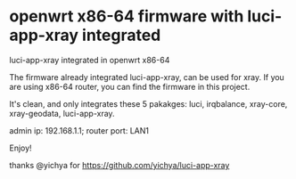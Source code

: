 # openwrt x86-64 firmware with luci-app-xray integrated
luci-app-xray integrated in openwrt x86-64

The firmware already integrated luci-app-xray, can be used for xray. If you are using x86-64 router, you can find the firmware in this project.

It's clean, and only integrates these 5 pakakges: luci, irqbalance, xray-core, xray-geodata, luci-app-xray.

admin ip: 192.168.1.1; router port: LAN1

Enjoy!




thanks @yichya for https://github.com/yichya/luci-app-xray



